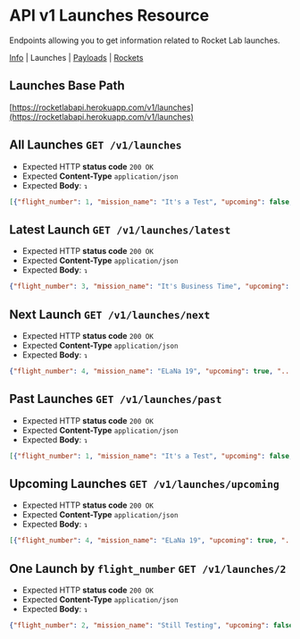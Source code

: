 # API v1 Launches Resource
Endpoints allowing you to get information related to Rocket Lab launches.

[Info](https://github.com/Trinitui/Rocket-Lab-API-Reborn/blob/master/docs/v1/info.md)
| Launches | [Payloads](https://github.com/Trinitui/Rocket-Lab-API-Reborn/blob/master/docs/v1/payloads.md)
| [Rockets](https://github.com/Trinitui/Rocket-Lab-API-Reborn/blob/master/docs/v1/rockets.md)

## Launches Base Path
[https://rocketlabapi.herokuapp.com/v1/launches](https://rocketlabapi.herokuapp.com/v1/launches)

## All Launches `GET /v1/launches`
* Expected HTTP **status code** `200 OK`
* Expected **Content-Type** `application/json`
* Expected **Body**: `↴`
```json
[{"flight_number": 1, "mission_name": "It's a Test", "upcoming": false, "..."}, "..."]
```

## Latest Launch `GET /v1/launches/latest`
* Expected HTTP **status code** `200 OK`
* Expected **Content-Type** `application/json`
* Expected **Body**: `↴`
```json
{"flight_number": 3, "mission_name": "It's Business Time", "upcoming": false, "..."}
```

## Next Launch `GET /v1/launches/next`
* Expected HTTP **status code** `200 OK`
* Expected **Content-Type** `application/json`
* Expected **Body**: `↴`
```json
{"flight_number": 4, "mission_name": "ELaNa 19", "upcoming": true, "..."}
```

## Past Launches `GET /v1/launches/past`
* Expected HTTP **status code** `200 OK`
* Expected **Content-Type** `application/json`
* Expected **Body**: `↴`
```json
[{"flight_number": 1, "mission_name": "It's a Test", "upcoming": false, "..."}, "..."]
```

## Upcoming Launches `GET /v1/launches/upcoming`
* Expected HTTP **status code** `200 OK`
* Expected **Content-Type** `application/json`
* Expected **Body**: `↴`
```json
[{"flight_number": 4, "mission_name": "ELaNa 19", "upcoming": true, "..."}, "..."]
```

## One Launch by `flight_number` `GET /v1/launches/2`
* Expected HTTP **status code** `200 OK`
* Expected **Content-Type** `application/json`
* Expected **Body**: `↴`
```json
{"flight_number": 2, "mission_name": "Still Testing", "upcoming": false, "..."}
```
